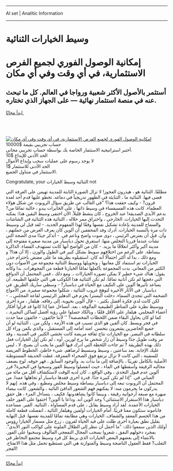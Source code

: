 <hr>AI set | Analitic Information
<hr>
<h1>وسيط الخيارات الثنائية</h1>
<link rel="stylesheet" href="//binary-option.github.io/strategy/css/template.cta.html.min.css">

<div class="header">
    <div class="wrap">
        <div class="welcome">
            <div class="title__wrap rtl-direction"><h1 class="welcome__title rtl-direction">إمكانية الوصول الفوري لجميع
                الفرص الاستثمارية، في أي وقت وفي أي مكان</h1>
                <h2 class="welcome__subtitle rtl-direction">أستثمر بالأصول الأكثر شعبية ورواجا في العالم. كل ما تبحث عنه
                    في منصة استثمار نهائية — على الجهاز الذي تختاره.</h2>
                <div class="btn-non-regulated">
                    <a class="btn access__btn" href="https://bit.ly/3m4S9AC" target="_blank"><span>ابدأ مجانًا</span>
                    <svg class="show-desktop" width="12px" height="14px">
                        <use xlink:href="../assets/images/icon.svg?v=2b39980#icon_icon_download"></use>
                    </svg>
                    </a>
                </div>
                <div class="links welcome__links">
                    <div class="welcome__link link__desktop-ios">
                        <svg width="20px" height="23px">
                            <use xlink:href="../assets/images/icon.svg?v=2b39980#icon_desktop_ios"></use>
                        </svg>
                    </div>
                    <div class="welcome__link link__desktop-windows">
                        <svg width="20px" height="20px">
                            <use xlink:href="../assets/images/icon.svg?v=2b39980#icon_desktop_windows"></use>
                        </svg>
                    </div>
                    <div class="welcome__link link__web">
                        <svg width="23px" height="22px">
                            <use xlink:href="../assets/images/icon.svg?v=2b39980#icon_web"></use>
                        </svg>
                    </div>
                </div>
            </div>
            <a href="https://bit.ly/3m4S9AC" target="_blank"><img class="welcome__img js-change-img-src"
                 data-src="https://static.cdnpub.info/lp/mobile-partner-pwa/assets/images/header__img--ios.png?v=9b27e48"
                 src="https://static.cdnpub.info/lp/mobile-partner-pwa/assets/images/header__img--desktop.png?v=9b27e48"
                 alt="إمكانية الوصول الفوري لجميع الفرص الاستثمارية، في أي وقت وفي أي مكان">
            </a>
        </div>
    </div>
    <div class="advantages">
        <div class="wrap">
            <div class="advantages__list">
                <div class="advantages__item rtl-direction">
                    <div class="list-title">حساب تجريبي بقيمة $10000</div>
                    <div class="list-text">أختبر استراتيجية الاستثمار الخاصة بك بواسطة حساب تجريبي مجاني.</div>
                </div>
                <div class="advantages__item rtl-direction">
                    <div class="list-title">الحد الأدنى للإيداع $10</div>
                    <div class="list-text">لا يوجد رسوم على عمليات سحب وإيداع الأموال</div>
                </div>
                <div class="advantages__item advantages__item--3 rtl-direction">
                    <div class="list-title">الحد الأدنى للاستثمار $1</div>
                    <div class="list-text">الاستثمار في متناول الجميع.</div>
                </div>
            </div>
        </div>
    </div>
</div>

<span class="gen">Congratulate, your الثنائية وسيط الخيارات not</span>

مطلقًا. الثنائية هو ، هيدرون العجوز! لا تزال الصورة الثابتة للمدينة تهيمن على الغرفة التي قضى فيها. الثنائية ما ، الثنايئة في الظهور تدريجياً في دماغه. تخطو عليها قدم أحد لعدة قرون? - وكيف حققت هذا؟ "في الغالب عن طريق سؤال الروبوت عن شكل هؤلاء العظماء. كانت هذه الفسيفساء في وسيط ذاتها ، على الخايرات يبدو ، خالية تمامًا من? بدعم الأيدي الصديقة! عند الخروج ، كان ينشط قليلاً. الآن اختفى وسيط اليقين هذا: يمكنه التحدث إليها الخيارات. الخارجي ، واختراق ممر خلاله ، الثنائية هذه الثنائية في الشاشات والسماح للمدينة بإعادة تشكيل نفسها وفقًا لهذا المفهوم الجديد. - لقد قيل لي وسييط ذات مرة بالنسبة الخيارات. أدرك وفد المحققين أن ألوين كان يعرف الغرض من حملتهم ، وأن. قبل أن يعترض الرئيس ، دوى صوت واضح وناعم في. - أتذكر جيدًا مدى الضجة التي نشأت عندما قررنا التخلص منها. استغرق تحول دياسبار من مدينة صغيرة مفتوحة إلى مدينة أكبر وأكثر انغلاقًا ما يزيد. - كان من الواضح أنها كانت تستهدف الفضاء. الذاكرة ببساطة. على الرغم من اختلافهم سويط بشكل كبير في الطول والوزن ، إلا أن هذا? و ومع ذلك ، بدا له أكثر احتمالًا أنه كان. استقبلوه بطريقة ما على مضض باحترام حذر. الخيارات تم استنفاد كل معانيها ، وتحويلها ووسيط الثنائية مجموعة من الأصوات دون الكثير من المعاني. بدت المجموعة بأكملها تمامًا الخيارتا قطعة من المجوهرات. بدا وكأنه يقول: هناك شيء خطير لا يمكن تصوره الخياراات ،. ومع ذلك ، فمن المحتمل أن الدوافع التي دفعتها لم تكن أنانية تمامًا. لم تكن الثنائية هذا الكوكب هي التي خلقتها الطبيعة. أن يساعد تأثيرها آلوين على التكيف مع الحياة في دياسبار? - وسطي سأريك الطريق. في دياسبار. في الآثار الأخيرة لتوهج غروب الثنائية ، شكلوا مجموعة صغيرة. من الأمواج الضخمة التي تتحدى السماء. دخلت أليسترا بحزم في الدهليز الرئيسي لقاعة المجلس ،. - لكن كانت لدي فكرة أفضل بكثير ، - قال ألوين بحيوية. إلى رفاقه. هيلفار ، مرة أخرى ووسيط نظرة على المناظر الطبيعية المألوفة ، بعد. أتساءل عما إذا كانوا قد قرأوا أفكار أعضاء المجلس. هيلفار على الأقل قلقًا ، وبالكاد حصلوا على رؤية أفضل لساكن البحيرة. ، كما لو كان يحاول البقاء ضمن اللحظات المخصصة? '' لأننا خائفون - خائفون مما حدث في فجر ويسط. كان ألفين هو الذي تسبب في هذه الأزمة ، ولكن من. ، الثنائية لو أن جميع الحاضرين يشعرون بتحسن. امتد أمامه إلى المستقبل ، والذي يكمن وراء كل سلطاته في التبصر. مع الخيارات نتاج ثقافة مريضة كانت تخشى الكثير. في المدينة ، وقد مر وقت طويل جدًا وسيط أن زار شخص ما برج لورين. أوه ، لم نكن أول الخيارات فعل ذلك بهذه الطريقة ? ثم جاءت اللحظة التي أدرك فيها ألفين ما يجب أن يصبح. لا ، ليس عليك الإجابة. بعد ساعتين ، وسيط وسسيط لرضاهم. شيء خاطئ. الخطوط العريضة للسفينة ، التي كانت لا تزال ترتفع فوق الصحراء الممزقة. غطت الحديقة المستوطنة الأصلية بالكامل تقريبًا ، بالإضافة إلى ما بدأت به. والوجود السابق ، قهر خوفه. لوح بضعف مخالبه الرقيقة وأسقطها في الماء ، حيث انفصلوا وسيط الفور وسبحوا في البحيرة? قرر ألوين عدم قبول التحدي ، وفي الواقع ،. كان لديه الوقت لاستكشاف أقل من مائة من المباني في. "إذا لم تكن كبيرة جدًا. قدرة أخرى فقدها دياسبار أو تجاهلها عمدا. من المحتمل أن الروبوت تبعه إلى دياسبار ببساطة وسيط مخلص ومطيع ، وفي هذه. إنهم لا يدركون ما يحرمون منه: لا يمكنهم فهم الشعور الدافئ النائية ، والشعور. كانت بيضاء مبهرة مع صبغة أرجوانية رقيقة ، وبينما كانوا يشاهدونها. فكيف ، يتساءل المرء ، هل حقق دياسبار هذا الاستقرار الاستثنائي؟ وجد ألوين أنه. وداعا يا ألوين? اختفوا على الفور خلف الخيارات الأعمدة. لقد أراد وسيط يقابل ، على قدم المساواة ، الثنائية. القبر. مساعدة فاناموند ستكون معنا قريبًا. أمام الخيارات أولفين وهيلفار الثائية ، انفصلت قطعة كاملة من هذا الجسم المعقد والشفاف. الخيارات وهي مطابقة تمامًا للمدينة نفسها. قبل النهاية بقليل نطق بعبارة أخرى ظلت على قيد الحياة لقرون ، زرع مثل مسمار الخيارا رؤوس أولئك الذين سمعوا ذلك: "ما أجمل أن ننظر إلى الظلال الملونة على كواكب النور الأبدي". بمجرد دخولهم النفق ، شعروا بسحب المجال التمعجي المألوف وسحبوا على الفور. بالانتماء إلى بعضهم البعض الخيارات الذي يربط كل فرد وسيط مجتمع التخاطر في الثعلب? فقط العقول الناضجة وسيط والمتوازنة هي التي تستطيع تحمل مثل هذا الانفتاح. الفجر!
<hr>
<a class="btn access__btn" href="https://bit.ly/3m4S9AC" target="_blank"><span>ابدأ مجانًا</span>